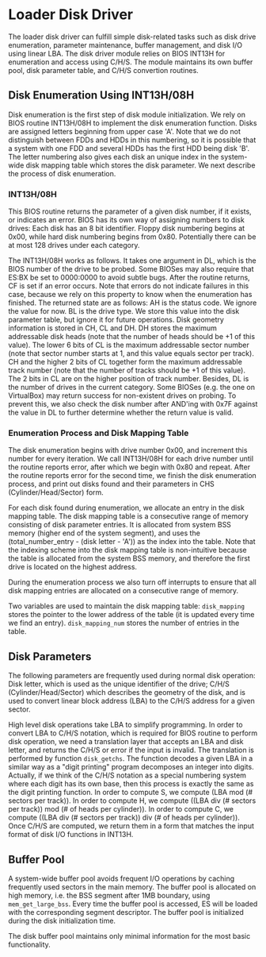 
# Loader Disk Driver

The loader disk driver can fulfill simple disk-related tasks such as disk drive enumeration, parameter maintenance, buffer
management, and disk I/O using linear LBA. The disk driver module relies on BIOS INT13H for enumeration and access using C/H/S.
The module maintains its own buffer pool, disk parameter table, and C/H/S convertion routines. 

## Disk Enumeration Using INT13H/08H

Disk enumeration is the first step of disk module initialization. We rely on BIOS routine INT13H/08H to implement the disk enumeration
function. Disks are assigned letters beginning from upper case 'A'. Note that we do not distinguish between FDDs and HDDs in this
numbering, so it is possible that a system with one FDD and several HDDs has the first HDD being disk 'B'. The letter numbering 
also gives each disk an unique index in the system-wide disk mapping table which stores the disk parameter. We next describe
the process of disk enumeration.

### INT13H/08H

This BIOS routine returns the parameter of a given disk number, if it exists, or indicates an error. BIOS has its own way
of assigning numbers to disk drives: Each disk has an 8 bit identifier. Floppy disk numbering begins at 0x00, while hard
disk numbering begins from 0x80. Potentially there can be at most 128 drives under each category. 

The INT13H/08H works as follows. It takes one argument in DL, which is the BIOS number of the drive to be probed. Some BIOSes 
may also require that ES:BX be set to 0000:0000 to avoid subtle bugs. After the routine returns, CF is set if an error occurs.
Note that errors do not indicate failures in this case, because we rely on this property to know when the enumeration has finished. 
The returned state are as follows: AH is the status code. We ignore the value for now. BL is the drive type. We store this value
into the disk parameter table, but ignore it for future operations. Disk geometry information is stored in CH, CL and DH. 
DH stores the maximum addressable disk heads (note that the number of heads should be +1 of this value). The lower 6 bits of CL
is the maximum addressable sector number (note that sector number starts at 1, and this value equals sector per track). 
CH and the higher 2 bits of CL together form the maximum addressable track number (note that the number of tracks should be +1
of this value). The 2 bits in CL are on the higher position of track number. Besides, DL is the number of drives in the 
current category. Some BIOSes (e.g. the one on VirtualBox) may return success for non-existent drives on probing. To prevent this, 
we also check the disk number after AND'ing with 0x7F against the value in DL to further determine whether the return value is valid.

### Enumeration Process and Disk Mapping Table

The disk enumeration begins with drive number 0x00, and increment this number for every iteration. We call INT13H/08H 
for each drive number until the routine reports error, after which we begin with 0x80 and repeat. After the routine
reports error for the second time, we finish the disk enumeration process, and print out disks found and their parameters
in CHS (Cylinder/Head/Sector) form.

For each disk found during enumeration, we allocate an entry in the disk mapping table. The disk mapping table is a 
consecutive range of memory consisting of disk parameter entries. It is allocated from system BSS memory (higher end
of the system segment), and uses the (total_number_entry - (disk letter - 'A')) as the index into the table.
Note that the indexing scheme into the disk mapping table is non-intuitive because the table is allocated from
the system BSS memory, and therefore the first drive is located on the highest address.

During the enumeration process we also turn off interrupts to ensure that all disk mapping entries are allocated
on a consecutive range of memory.

Two variables are used to maintain the disk mapping table: ``disk_mapping`` stores the pointer to the lower address of 
the table (it is updated every time we find an entry). ``disk_mapping_num`` stores the number of entries in the table.

## Disk Parameters

The following parameters are frequently used during normal disk operation: Disk letter, which is used as the unique 
identifier of the drive; C/H/S (Cylinder/Head/Sector) which describes the geometry of the disk, and is used to 
convert linear block address (LBA) to the C/H/S address for a given sector. 

High level disk operations take LBA to simplify programming. In order to convert LBA to C/H/S notation, which is required 
for BIOS routine to perform disk operation, we need a translation layer that accepts an LBA and disk letter, and returns 
the C/H/S or error if the input is invalid. The translation is performed by function ``disk_getchs``. The function decodes 
a given LBA in a similar way as a "digit printing" program decomposes an integer into digits. Actually, if we think of 
the C/H/S notation as a special numbering system where each digit has its own base, then this process is exactly the same
as the digit printing function. In order to compute S, we compute (LBA mod (# sectors per track)). In order to compute H,
we compute ((LBA div (# sectors per track)) mod (# of heads per cylinder)). In order to compute C, we compute 
((LBA div (# sectors per track)) div (# of heads per cylinder)). Once C/H/S are computed, we return them in a form
that matches the input format of disk I/O functions in INT13H.

## Buffer Pool

A system-wide buffer pool avoids frequent I/O operations by caching frequently used sectors in the main memory. The 
buffer pool is allocated on high memory, i.e. the BSS segment after 1MB boundary, using ``mem_get_large_bss``. Every
time the buffer pool is accessed, ES will be loaded with the corresponding segment descriptor. The buffer pool is 
initialized during the disk initialization time. 

The disk buffer pool maintains only minimal information for the most basic functionality. 